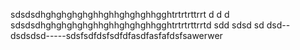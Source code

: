 sdsdsdhghghghghghhghhghghghhgghtrtrtrttrrt
d
d
d
sdsdsdhghghghghghhghhghghghhgghtrtrtrttrrtd
sdd sdsd sd dsd--
dsdsdsd-----sdsfsdfdsfsdfdfasdfasfafdsfsawerwer